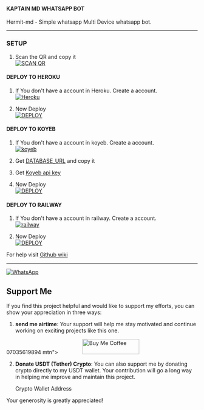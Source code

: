 #### KAPTAIN MD WHATSAPP BOT
Hermit-md - Simple whatsapp Multi Device whatsapp bot.

***

### SETUP

1. Scan the QR and copy it
    <br>
<a href='https://hermit.kapitalized.xyz/qr' target="_blank"><img alt='SCAN QR' src='https://img.shields.io/badge/Scan_qr-100000?style=for-the-badge&logo=scan&logoColor=white&labelColor=black&color=black'/></a>

#### DEPLOY TO HEROKU 

1. If You don't have a account in Heroku. Create a account.
    <br>
<a href='https://signup.heroku.com/' target="_blank"><img alt='Heroku' src='https://img.shields.io/badge/-Create-black?style=for-the-badge&logo=heroku&logoColor=white'/></a>

3. Now Deploy
    <br>
<a href='https://hermit.adithyan.xyz/deploy-heroku' target="_blank"><img alt='DEPLOY' src='https://img.shields.io/badge/-DEPLOY-black?style=for-the-badge&logo=heroku&logoColor=white'/></a>

#### DEPLOY TO KOYEB 

1. If You don't have a account in koyeb. Create a account.
    <br>
<a href='https://app.koyeb.com/auth/signup' target="_blank"><img alt='koyeb' src='https://img.shields.io/badge/-Create-black?style=for-the-badge&logo=koyeb&logoColor=white'/></a>

3. Get [DATABASE_URL](https://github.com/Kaptain/hermit-md/wiki/DATABASE_URL) and copy it

4. Get [Koyeb api key](https://app.koyeb.com/account/api)

2. Now Deploy
    <br>
<a href='https://hermit.adithyan.xyz/deploy-koyeb' target="_blank"><img alt='DEPLOY' src='https://img.shields.io/badge/-DEPLOY-black?style=for-the-badge&logo=koyeb&logoColor=white'/></a>

#### DEPLOY TO RAILWAY

1. If You don't have a account in railway. Create a account.
    <br>
<a href='https://railway.app/login' target="_blank"><img alt='railway' src='https://img.shields.io/badge/-Create-black?style=for-the-badge&logo=railway&logoColor=white'/></a>

2. Now Deploy
    <br>
<a href='https://railway.app/template/q20OfH?referralCode=b9IKyc' target="_blank"><img alt='DEPLOY' src='https://img.shields.io/badge/-DEPLOY-black?style=for-the-badge&logo=railway&logoColor=white'/></a>

For help visit [Github wiki](https://github.com/Kaptai/hermit-md/wiki)

***
<a href="https://whatsapp.com/channel/0029Va4OxFAGk1FjrFvTJa1V"><img alt="WhatsApp" src="https://img.shields.io/badge/-Whatsapp%20Channel-green?style=for-the-badge&logo=whatsapp&logoColor=white"/></a>

## Support Me

If you find this project helpful and would like to support my efforts, you can show your appreciation in three ways:

1. **send me airtime**: Your support will help me stay motivated and continue working on exciting projects like this one.

07035619894
mtn">
  <img src="https://i.ibb.co/KNnhcvX/bmc-button.png" alt="Buy Me Coffee" height="40" width="150" style="margin-left: 60px;">
</a>


2. **Donate USDT (Tether) Crypto**: You can also support me by donating crypto directly to my USDT wallet. Your contribution will go a long way in helping me improve and maintain this project.

   Crypto Wallet Address

Your generosity is greatly appreciated!
